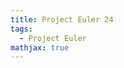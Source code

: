 ```yaml
---
title: Project Euler 24
tags:
  - Project Euler
mathjax: true
---
```

<escape><!-- more --></escape>


